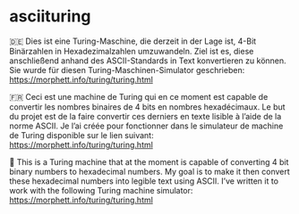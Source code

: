 # asciituring
🇩🇪
Dies ist eine Turing-Maschine, die derzeit in der Lage ist, 4-Bit Binärzahlen in Hexadezimalzahlen umzuwandeln. Ziel ist es, diese anschließend anhand des ASCII-Standards in Text konvertieren zu können.
Sie wurde für diesen Turing-Maschinen-Simulator geschrieben: https://morphett.info/turing/turing.html

🇫🇷
Ceci est une machine de Turing qui en ce moment est capable de convertir les nombres binaires de 4 bits en nombres hexadécimaux. Le but du projet est de la faire convertir ces derniers en texte lisible à l’aide de la norme ASCII.
Je l’ai créée pour fonctionner dans le simulateur de machine de Turing disponible sur le lien suivant: https://morphett.info/turing/turing.html

🏴󠁧󠁢󠁥󠁮󠁧󠁿
This is a Turing machine that at the moment is capable of converting 4 bit binary numbers to hexadecimal numbers. My goal is to make it then convert these hexadecimal numbers into legible text using ASCII.
I’ve written it to work with the following Turing machine simulator: https://morphett.info/turing/turing.html
